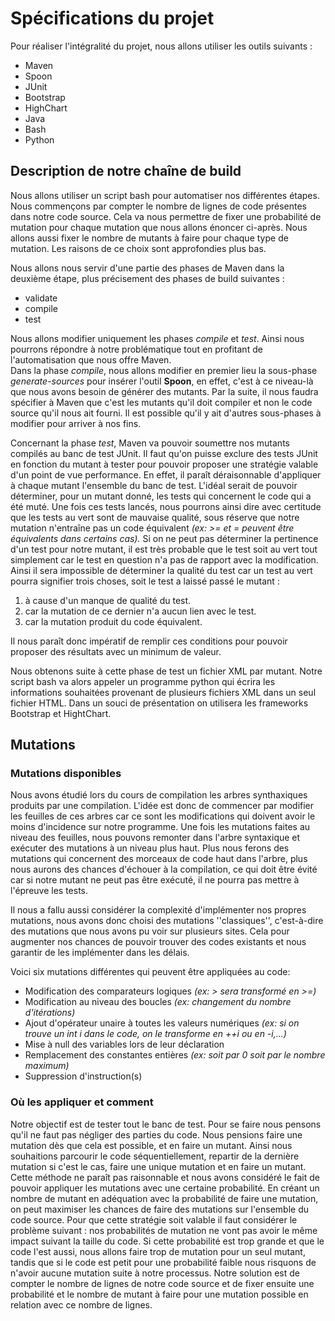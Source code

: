 # Spécifications du projet

Pour réaliser l'intégralité du projet, nous allons utiliser les outils suivants :
* Maven
* Spoon
* JUnit
* Bootstrap
* HighChart
* Java
* Bash
* Python

## Description de notre chaîne de build
Nous allons utiliser un script bash pour automatiser nos différentes étapes. Nous commençons par compter le nombre de lignes de code présentes dans notre code source. Cela va nous permettre de fixer une probabilité de mutation pour chaque mutation que nous allons énoncer ci-après. Nous allons aussi fixer le nombre de mutants à faire pour chaque type de mutation. Les raisons de ce choix sont approfondies plus bas.

Nous allons nous servir d'une partie des phases de Maven dans la deuxième étape, plus précisement des phases de build suivantes :
* validate
* compile
* test

Nous allons modifier uniquement les phases _compile_ et _test_. Ainsi nous pourrons répondre à notre problématique tout en profitant de l'automatisation que nous offre Maven.  
Dans la phase _compile_, nous allons modifier en premier lieu la sous-phase _generate-sources_ pour insérer l'outil **Spoon**, en effet, c'est à ce niveau-là que nous avons besoin de générer des mutants. Par la suite, il nous faudra spécifier à Maven que c'est les mutants qu'il doit compiler et non le code source qu'il nous ait fourni. Il est possible qu'il y ait d'autres sous-phases à modifier pour arriver à nos fins.

Concernant la phase _test_, Maven va pouvoir soumettre nos mutants compilés au banc de test JUnit. Il faut qu'on puisse exclure des tests JUnit en fonction du mutant à tester pour pouvoir proposer une stratégie valable d'un point de vue performance. En effet, il paraît déraisonnable d'appliquer à chaque mutant l'ensemble du banc de test. L'idéal serait de pouvoir déterminer, pour un mutant donné, les tests qui concernent le code qui a été muté. Une fois ces tests lancés, nous pourrons ainsi dire avec certitude que les tests au vert sont de mauvaise qualité, sous réserve que notre mutation n'entraîne pas un code équivalent _(ex: >= et = peuvent être équivalents dans certains cas)._ Si on ne peut pas déterminer la pertinence d'un test pour notre mutant, il est très probable que le test soit au vert tout simplement car le test en question n'a pas de rapport avec la modification. Ainsi il sera impossible de déterminer la qualité du test car un test au vert pourra signifier trois choses, soit le test a laissé passé le mutant :
1. à cause d'un manque de qualité du test.
2. car la mutation de ce dernier n'a aucun lien avec le test.
3. car la mutation produit du code équivalent.

Il nous paraît donc impératif de remplir ces conditions pour pouvoir proposer des résultats avec un minimum de valeur.

Nous obtenons suite à cette phase de test un fichier XML par mutant. Notre script bash va alors appeler un programme python qui écrira les informations souhaitées provenant de plusieurs fichiers XML dans un seul fichier HTML. Dans un souci de présentation on utilisera les frameworks Bootstrap et HightChart.

## Mutations
### Mutations disponibles

Nous avons étudié lors du cours de compilation les arbres synthaxiques produits par une compilation. L'idée est donc de commencer par modifier les feuilles de ces arbres car ce sont les modifications qui doivent avoir le moins d'incidence sur notre programme. Une fois les mutations faites au niveau des feuilles, nous pouvons remonter dans l'arbre syntaxique et exécuter des mutations à un niveau plus haut. Plus nous ferons des mutations qui concernent des morceaux de code haut dans l'arbre, plus nous aurons des chances d'échouer à la compilation, ce qui doit être évité car si notre mutant ne peut pas être exécuté, il ne pourra pas mettre à l'épreuve les tests. 

Il nous a fallu aussi considérer la complexité d'implémenter nos propres mutations, nous avons donc choisi des mutations ''classiques'', c'est-à-dire des mutations que nous avons pu voir sur plusieurs sites. Cela pour augmenter nos chances de pouvoir trouver des codes existants et nous garantir de les implémenter dans les délais.

Voici six mutations différentes qui peuvent être appliquées au code:
*  Modification des comparateurs logiques _(ex: > sera transformé en >=)_
*  Modification au niveau des boucles _(ex: changement du nombre d'itérations)_
*  Ajout d'opérateur unaire à toutes les valeurs numériques _(ex: si on trouve un int i dans le code, on le transforme en ++i ou en -i,...)_
*  Mise à null des variables lors de leur déclaration
*  Remplacement des constantes entières _(ex: soit par 0 soit par le nombre maximum)_
*  Suppression d'instruction(s)

### Où les appliquer et comment
Notre objectif est de tester tout le banc de test. Pour se faire nous pensons qu'il ne faut pas négliger des parties du code. Nous pensions faire une mutation dès que cela est possible, et en faire un mutant. Ainsi nous souhaitions parcourir le code séquentiellement, repartir de la dernière mutation si c'est le cas, faire une unique mutation et en faire un mutant. Cette méthode ne paraît pas raisonnable et nous avons considéré le fait de pouvoir appliquer les mutations avec une certaine probabilité. En créant un nombre de mutant en adéquation avec la probabilité de faire une mutation, on peut maximiser les chances de faire des mutations sur l'ensemble du code source. Pour que cette stratégie soit valable il faut considérer le problème suivant : nos probabilités de mutation ne vont pas avoir le même impact suivant la taille du code. Si cette probabilité est trop grande et que le code l'est aussi, nous allons faire trop de mutation pour un seul mutant, tandis que si le code est petit pour une probabilité faible nous risquons de n'avoir aucune mutation suite à notre processus. Notre solution est de compter le nombre de lignes de notre code source et de fixer ensuite une probabilité et le nombre de mutant à faire pour une mutation possible en relation avec ce nombre de lignes.